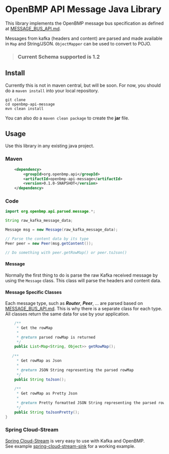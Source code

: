 # OpenBMP API Message Java Library

This library implements the OpenBMP message bus specification as defined at [MESSAGE_BUS_API.md](http://openbmp.org/#!docs/MESSAGE_BUS_API.md).
 
Messages from kafka (headers and content) are parsed and made available in ```Map``` and String/JSON.    ```ObjectMapper``` can be used to convert to POJO.

> ### Current Schema supported is 1.2

## Install
Currently this is not in maven central, but will be soon.  For now, you should do a ```maven install``` into your local repository.  

    git clone 
    cd openbmp-api-message
    mvn clean install
    
   
 You can also do a ```maven clean package``` to create the **jar** file.
 
## Usage
 
Use this library in any existing java project.
 
### Maven

```xml
    <dependency>
        <groupId>org.openbmp.api</groupId>
        <artifactId>openbmp-api-message</artifactId>
        <version>0.1.0-SNAPSHOT</version>
    </dependency>
```
 
    
### Code

```java
import org.openbmp.api.parsed.message.*;

String raw_kafka_message_data;

Message msg = new Message(raw_kafka_message_data);

// Parse the content data by its type
Peer peer = new Peer(msg.getContent());

// Do something with peer.getRowMap() or peer.toJson()

```

#### Message
Normally the first thing to do is parse the raw Kafka received message by using the ```Message``` class.  This class
will parse the headers and content data. 


#### Message Specific Classes
Each message type, such as ***Router***, ***Peer***, ... are parsed based on  [MESSAGE_BUS_API.md](http://openbmp.org/#!docs/MESSAGE_BUS_API.md).  This is why
there is a separate class for each type.  All classes return the same data for use by your application.  

```java
    /**
     * Get the rowMap
     *
     * @return parsed rowMap is returned
     */
    public List<Map<String, Object>> getRowMap();
    
   /**
     * Get rowMap as Json
     *
     * @return JSON String representing the parsed rowMap
     */
    public String toJson();
    
    /**
     * Get rowMap as Pretty Json
     *
     * @return Pretty formatted JSON String representing the parsed rowMap
     */
    public String toJsonPretty();
}

```


### Spring Cloud-Stream

[Spring Cloud-Stream](https://cloud.spring.io/spring-cloud-stream/) is very easy to use with Kafka and OpenBMP.  
See example [spring-cloud-stream-sink](examples/spring-cloud-stream-sink/README.md) for a working example.  



